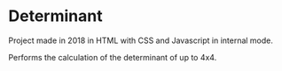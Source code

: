 # Determinant
  Project made in 2018 in HTML with CSS and Javascript in internal mode.
  
  Performs the calculation of the determinant of up to 4x4.
